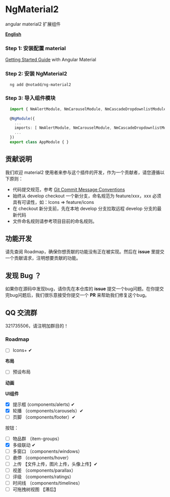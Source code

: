 # NgMaterial2

angular  material2 扩展组件

**[English](README.md)**

### Step 1: 安装配置 material

  [Getting Started Guide](https://material.angular.cn/guide/getting-started) with Angular Material
  
### Step 2: 安装 NgMaterial2

```shell
  ng add @notadd/ng-material2
```

### Step 3: 导入组件模块

```TypeScript
  import { NmAlertModule, NmCarouselModule, NmCascadeDropdownlistModule } from '@notadd/ng-material2';
  
  @NgModule({
    ...
    imports: [ NmAlertModule, NmCarouselModule, NmCascadeDropdownlistModule ],
    ...
  })
  export class AppModule { }
```

## 贡献说明

我们欢迎 material2 使用者来参与这个插件的开发，作为一个贡献者，请您遵循以下原则：

- 代码提交规范，参考 [Git Commit Message Conventions](https://docs.google.com/document/d/1QrDFcIiPjSLDn3EL15IJygNPiHORgU1_OOAqWjiDU5Y/edit#)
- 始终从 develop checkout 一个新分支，命名规范为 feature/xxx，xxx 必须具有可读性，如：Icons => feature/icons
- 在 checkout 新分支前，先在本地 develop 分支拉取远程 develop 分支的最新代码
- 文件命名规则请参考项目目前的命名规则。

## 功能开发

请先查阅 Roadmap，确保你想贡献的功能没有正在被实现。然后在 **issue** 里提交一个贡献请求，注明想要贡献的功能。

## 发现 Bug ？

如果你在源码中发现bug，请你先在本仓库的 **issue** 提交一个bug问题。在你提交完bug问题后，我们很乐意接受你提交一个 **PR** 来帮助我们修复这个bug。

## QQ 交流群

321735506，请注明加群目的！

### Roadmap

- [ ] Icons+ ✔

**布局**

- [ ] 预设布局 

**动画**


**UI组件**

- [x] 提示框 (components/alerts) ✔
- [x] 轮播 （components/carousels）✔
- [ ] 页脚 （components/footer）✔

按钮：

- [ ] 物品群 （item-groups）
- [x] 多级联动 ✔
- [ ] 多窗口 （components/windows）    
- [ ] 悬停 （components/hover）
- [ ] 上传 【文件上传，图片上传，头像上传】✔
- [ ] 视差 （components/parallax）
- [ ] 评级 （components/ratings）
- [ ] 时间线 （components/timelines）
- [ ] 可拖拽树视图 【滞后】

